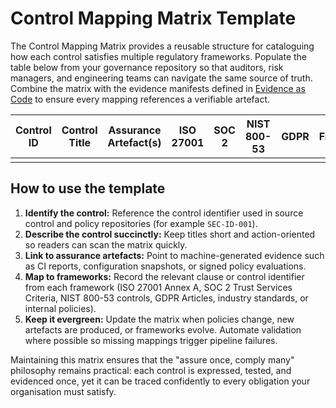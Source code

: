 # Control Mapping Matrix Template

The Control Mapping Matrix provides a reusable structure for cataloguing how each control satisfies multiple regulatory frameworks. Populate the table below from your governance repository so that auditors, risk managers, and engineering teams can navigate the same source of truth. Combine the matrix with the evidence manifests defined in [Evidence as Code](15a_evidence_as_code.md) to ensure every mapping references a verifiable artefact.

| Control ID | Control Title | Assurance Artefact(s) | ISO 27001 | SOC 2 | NIST 800-53 | GDPR | Other Frameworks / Internal |
|------------|---------------|-----------------------|-----------|-------|--------------|------|-----------------------------|
|            |               |                       |           |       |              |      |                             |

## How to use the template

1. **Identify the control:** Reference the control identifier used in source control and policy repositories (for example `SEC-ID-001`).
2. **Describe the control succinctly:** Keep titles short and action-oriented so readers can scan the matrix quickly.
3. **Link to assurance artefacts:** Point to machine-generated evidence such as CI reports, configuration snapshots, or signed policy evaluations.
4. **Map to frameworks:** Record the relevant clause or control identifier from each framework (ISO 27001 Annex A, SOC 2 Trust Services Criteria, NIST 800-53 controls, GDPR Articles, industry standards, or internal policies).
5. **Keep it evergreen:** Update the matrix when policies change, new artefacts are produced, or frameworks evolve. Automate validation where possible so missing mappings trigger pipeline failures.

Maintaining this matrix ensures that the "assure once, comply many" philosophy remains practical: each control is expressed, tested, and evidenced once, yet it can be traced confidently to every obligation your organisation must satisfy.
